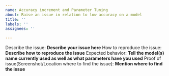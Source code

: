 ```yaml
---
name: Accuracy increment and Parameter Tuning
about: Raise an issue in relation to low accuracy on a model
title: ''
labels: ''
assignees: ''

---
```


Describe the issue: **Describe your issue here**
How to reproduce the issue: **Describe how to reproduce the issue**
Expected behavior: **Tell the model(s) name currently used as well as what parameters have you used**
Proof of issue(Screenshot/Location where to find the issue): **Mention where to find the issue**

